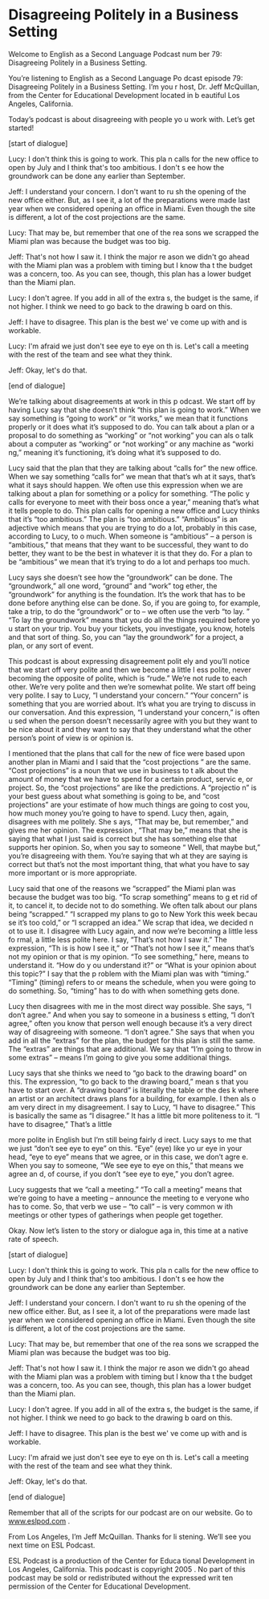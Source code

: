 # Disagreeing Politely in a Business Setting

Welcome to English as a Second Language Podcast num ber 79: Disagreeing Politely in a Business Setting.

You’re listening to English as a Second Language Po dcast episode 79: Disagreeing Politely in a Business Setting. I’m you r host, Dr. Jeff McQuillan, from the Center for Educational Development located in b eautiful Los Angeles, California.

Today’s podcast is about disagreeing with people yo u work with. Let’s get started!

[start of dialogue]

Lucy: I don't think this is going to work. This pla n calls for the new office to open by July and I think that's too ambitious. I don't s ee how the groundwork can be done any earlier than September.

Jeff: I understand your concern. I don't want to ru sh the opening of the new office either. But, as I see it, a lot of the preparations  were made last year when we considered opening an office in Miami. Even though the site is different, a lot of the cost projections are the same.

Lucy: That may be, but remember that one of the rea sons we scrapped the Miami plan was because the budget was too big.

Jeff: That's not how I saw it. I think the major re ason we didn't go ahead with the Miami plan was a problem with timing but I know tha t the budget was a concern, too. As you can see, though, this plan has a lower budget than the Miami plan.

Lucy: I don't agree. If you add in all of the extra s, the budget is the same, if not higher. I think we need to go back to the drawing b oard on this.

Jeff: I have to disagree. This plan is the best we' ve come up with and is workable.

Lucy: I'm afraid we just don't see eye to eye on th is. Let's call a meeting with the rest of the team and see what they think.

Jeff: Okay, let's do that.

[end of dialogue]

We’re talking about disagreements at work in this p odcast. We start off by having Lucy say that she doesn’t think “this plan is going  to work.” When we say something is “going to work” or “it works,” we mean  that it functions properly or it does what it’s supposed to do. You can talk about a  plan or a proposal to do something as “working” or “not working” you can als o talk about a computer as “working” or “not working” or any machine as “worki ng,” meaning it’s functioning, it’s doing what it’s supposed to do.

Lucy said that the plan that they are talking about  “calls for” the new office. When we say something “calls for” we mean that that’s wh at it says, that’s what it says should happen. We often use this expression when we  are talking about a plan for something or a policy for something. “The polic y calls for everyone to meet with their boss once a year,” meaning that’s what it tells people to do. This plan calls for opening a new office and Lucy thinks that  it’s “too ambitious.” The plan is “too ambitious.” “Ambitious” is an adjective which means that you are trying to do a lot, probably in this case, according to Lucy, to o much. When someone is “ambitious” – a person is “ambitious,” that means that they want to be successful, they want to do better, they want to be the best in  whatever it is that they do. For a plan to be “ambitious” we mean that it’s trying to do a lot and perhaps too much.

Lucy says she doesn’t see how the “groundwork” can be done. The “groundwork,” all one word, “ground” and “work” tog ether, the “groundwork” for anything is the foundation. It’s the work that has to be done before anything else can be done. So, if you are going to, for example, take a trip, to do the “groundwork” or to – we often use the verb “to lay. ” “To lay the groundwork” means that you do all the things required before yo u start on your trip. You buy your tickets, you investigate, you know, hotels and  that sort of thing. So, you can “lay the groundwork” for a project, a plan, or any sort of event.

This podcast is about expressing disagreement polit ely and you’ll notice that we start off very polite and then we become a little l ess polite, never becoming the opposite of polite, which is “rude.” We’re not rude  to each other.  We’re very polite and then we’re somewhat polite. We start off  being very polite. I say to Lucy, “I understand your concern.” “Your concern” is something that you are worried about. It’s what you are trying to discuss in our conversation. And this expression, “I understand your concern,” is often u sed when the person doesn’t necessarily agree with you but they want to be nice  about it and they want to say that they understand what the other person’s point of view is or opinion is.

I mentioned that the plans that call for the new of fice were based upon another plan in Miami and I said that the “cost projections ” are the same. “Cost projections” is a noun that we use in business to t alk about the amount of money that we have to spend for a certain product, servic e, or project. So, the “cost projections” are like the predictions. A “projectio n” is your best guess about what something is going to be, and “cost projections” are your estimate of how much things are going to cost you, how much money you’re  going to have to spend. Lucy then, again, disagrees with me politely. She s ays, “That may be, but remember,” and gives me her opinion. The expression , “That may be,” means that she is saying that what I just said is correct  but she has something else that supports her opinion. So, when you say to someone “ Well, that maybe but,” you’re disagreeing with them. You’re saying that wh at they are saying is correct but that’s not the most important thing, that what you have to say more important or is more appropriate.

Lucy said that one of the reasons we “scrapped” the  Miami plan was because the budget was too big. “To scrap something” means to g et rid of it, to cancel it, to decide not to do something. We often talk about our  plans being “scrapped.” “I scrapped my plans to go to New York this week becau se it’s too cold,” or “I scrapped an idea.” We scrap that idea, we decided n ot to use it. I disagree with Lucy again, and now we’re becoming a little less fo rmal, a little less polite here. I say, “That’s not how I saw it.” The expression, “Th is is how I see it,” or “That’s not how I see it,” means that’s not my opinion or that is my opinion. “To see something,” here, means to understand it. “How do y ou understand it?” or “What is your opinion about this topic?” I say that the p roblem with the Miami plan was with “timing.” “Timing” (timing) refers to or means  the schedule, when you were going to do something. So, “timing” has to do with when something gets done.

Lucy then disagrees with me in the most direct way possible. She says, “I don’t agree.” And when you say to someone in a business s etting, “I don’t agree,” often you know that person well enough because it’s  a very direct way of disagreeing with someone. “I don’t agree.” She says  that when you add in all the “extras” for the plan, the budget for this plan is still the same. The “extras” are things that are additional. We say that “I’m going to throw in some extras” – means I’m going to give you some additional things.

Lucy says that she thinks we need to “go back to the drawing board” on this. The expression, “to go back to the drawing board,” mean s that you have to start over. A “drawing board” is literally the table or the des k where an artist or an architect draws plans for a building, for example. I then als o am very direct in my disagreement. I say to Lucy, “I have to disagree.” This is basically the same as “I disagree.” It has a little bit more politeness to it. “I have to disagree,” That’s a little

more polite in English but I’m still being fairly d irect. Lucy says to me that we just “don’t see eye to eye” on this. “Eye” (eye) like yo ur eye in your head, “eye to eye” means that we agree, or in this case, we don’t agre e. When you say to someone, “We see eye to eye on this,” that means we agree an d, of course, if you don’t “see eye to eye,” you don’t agree.

Lucy suggests that we “call a meeting.” “To call a meeting” means that we’re going to have a meeting – announce the meeting to e veryone who has to come. So, that verb we use – “to call” – is very common w ith meetings or other types of gatherings when people get together.

Okay. Now let’s listen to the story or dialogue aga in, this time at a native rate of speech.

[start of dialogue]

Lucy: I don't think this is going to work. This pla n calls for the new office to open by July and I think that's too ambitious. I don't s ee how the groundwork can be done any earlier than September.

Jeff: I understand your concern. I don't want to ru sh the opening of the new office either. But, as I see it, a lot of the preparations  were made last year when we considered opening an office in Miami. Even though the site is different, a lot of the cost projections are the same.

Lucy: That may be, but remember that one of the rea sons we scrapped the Miami plan was because the budget was too big.

Jeff: That's not how I saw it. I think the major re ason we didn't go ahead with the Miami plan was a problem with timing but I know tha t the budget was a concern, too. As you can see, though, this plan has a lower budget than the Miami plan.

Lucy: I don't agree. If you add in all of the extra s, the budget is the same, if not higher. I think we need to go back to the drawing b oard on this.

Jeff: I have to disagree. This plan is the best we' ve come up with and is workable.

Lucy: I'm afraid we just don't see eye to eye on th is. Let's call a meeting with the rest of the team and see what they think.

Jeff: Okay, let's do that.

[end of dialogue]

Remember that all of the scripts for our podcast are on our website. Go to www.eslpod.com .

From Los Angeles, I’m Jeff McQuillan. Thanks for li stening. We’ll see you next time on ESL Podcast.

ESL Podcast is a production of the Center for Educa tional Development in Los Angeles, California. This podcast is copyright 2005 . No part of this podcast may be sold or redistributed without the expressed writ ten permission of the Center for Educational Development.

